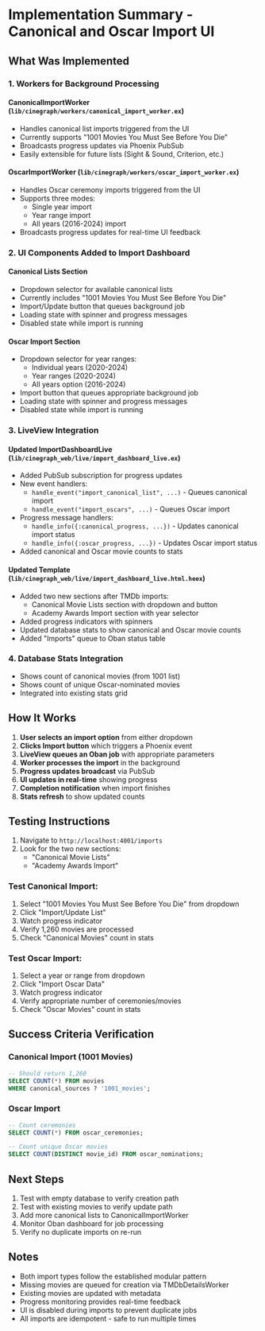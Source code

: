 # Implementation Summary - Canonical and Oscar Import UI

## What Was Implemented

### 1. Workers for Background Processing

#### CanonicalImportWorker (`lib/cinegraph/workers/canonical_import_worker.ex`)
- Handles canonical list imports triggered from the UI
- Currently supports "1001 Movies You Must See Before You Die"
- Broadcasts progress updates via Phoenix PubSub
- Easily extensible for future lists (Sight & Sound, Criterion, etc.)

#### OscarImportWorker (`lib/cinegraph/workers/oscar_import_worker.ex`)
- Handles Oscar ceremony imports triggered from the UI
- Supports three modes:
  - Single year import
  - Year range import
  - All years (2016-2024) import
- Broadcasts progress updates for real-time UI feedback

### 2. UI Components Added to Import Dashboard

#### Canonical Lists Section
- Dropdown selector for available canonical lists
- Currently includes "1001 Movies You Must See Before You Die"
- Import/Update button that queues background job
- Loading state with spinner and progress messages
- Disabled state while import is running

#### Oscar Import Section
- Dropdown selector for year ranges:
  - Individual years (2020-2024)
  - Year ranges (2020-2024)
  - All years option (2016-2024)
- Import button that queues appropriate background job
- Loading state with spinner and progress messages
- Disabled state while import is running

### 3. LiveView Integration

#### Updated ImportDashboardLive (`lib/cinegraph_web/live/import_dashboard_live.ex`)
- Added PubSub subscription for progress updates
- New event handlers:
  - `handle_event("import_canonical_list", ...)` - Queues canonical import
  - `handle_event("import_oscars", ...)` - Queues Oscar import
- Progress message handlers:
  - `handle_info({:canonical_progress, ...})` - Updates canonical import status
  - `handle_info({:oscar_progress, ...})` - Updates Oscar import status
- Added canonical and Oscar movie counts to stats

#### Updated Template (`lib/cinegraph_web/live/import_dashboard_live.html.heex`)
- Added two new sections after TMDb imports:
  - Canonical Movie Lists section with dropdown and button
  - Academy Awards Import section with year selector
- Added progress indicators with spinners
- Updated database stats to show canonical and Oscar movie counts
- Added "Imports" queue to Oban status table

### 4. Database Stats Integration
- Shows count of canonical movies (from 1001 list)
- Shows count of unique Oscar-nominated movies
- Integrated into existing stats grid

## How It Works

1. **User selects an import option** from either dropdown
2. **Clicks Import button** which triggers a Phoenix event
3. **LiveView queues an Oban job** with appropriate parameters
4. **Worker processes the import** in the background
5. **Progress updates broadcast** via PubSub
6. **UI updates in real-time** showing progress
7. **Completion notification** when import finishes
8. **Stats refresh** to show updated counts

## Testing Instructions

1. Navigate to `http://localhost:4001/imports`
2. Look for the two new sections:
   - "Canonical Movie Lists"
   - "Academy Awards Import"

### Test Canonical Import:
1. Select "1001 Movies You Must See Before You Die" from dropdown
2. Click "Import/Update List"
3. Watch progress indicator
4. Verify 1,260 movies are processed
5. Check "Canonical Movies" count in stats

### Test Oscar Import:
1. Select a year or range from dropdown
2. Click "Import Oscar Data"
3. Watch progress indicator
4. Verify appropriate number of ceremonies/movies
5. Check "Oscar Movies" count in stats

## Success Criteria Verification

### Canonical Import (1001 Movies)
```sql
-- Should return 1,260
SELECT COUNT(*) FROM movies 
WHERE canonical_sources ? '1001_movies';
```

### Oscar Import
```sql
-- Count ceremonies
SELECT COUNT(*) FROM oscar_ceremonies;

-- Count unique Oscar movies
SELECT COUNT(DISTINCT movie_id) FROM oscar_nominations;
```

## Next Steps

1. Test with empty database to verify creation path
2. Test with existing movies to verify update path
3. Add more canonical lists to CanonicalImportWorker
4. Monitor Oban dashboard for job processing
5. Verify no duplicate imports on re-run

## Notes

- Both import types follow the established modular pattern
- Missing movies are queued for creation via TMDbDetailsWorker
- Existing movies are updated with metadata
- Progress monitoring provides real-time feedback
- UI is disabled during imports to prevent duplicate jobs
- All imports are idempotent - safe to run multiple times